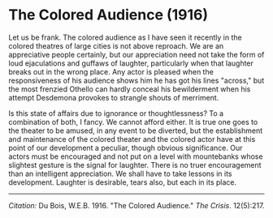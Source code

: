 <!--
title:   The Colored Audience
author:  Du Bois, W.E.B.
journal: The Crisis
year:    1916
volume:  12
issue:   5
pages:   217
-->
# The Colored Audience (1916)

Let us be frank. The colored audience as I have seen it recently in the colored theatres of large cities is not above reproach. We are an appreciative people certainly, but our appreciation need not take the form of loud ejaculations and guffaws of laughter, particularly when that laughter breaks out in the wrong place. Any actor is pleased when the responsiveness of his audience shows him he has got his lines "across," but the most frenzied Othello can hardly conceal his bewilderment when his attempt Desdemona provokes to strangle shouts of merriment. 

Is this state of affairs due to ignorance or thoughtlessness? To a combination of both, I fancy. We cannot afford either. It is true one goes to the theater to be amused, in any event to be diverted, but the establishment and maintenance of the colored theater and the colored actor have at this point of our development a peculiar, though obvious significance. Our actors must be encouraged and not put on a level with mountebanks whose slightest gesture is the signal for laughter. There is no truer encouragement than an intelligent appreciation. We shall have to take lessons in its development. Laughter is desirable, tears also, but each in its place. 

______________
*Citation:* Du Bois, W.E.B. 1916. "The Colored Audience." *The Crisis*. 12(5):217.